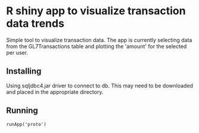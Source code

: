 # R shiny app to visualize transaction data trends

Simple tool to visualize transaction data. The app is currently selecting data from the GL7Transactions table and plotting the 'amount' for the selected per user.

## Installing

 Using sqljdbc4.jar driver to connect to db. This may need to be downloaded and placed in the appropriate directory.


## Running

```
runApp('proto')
```

